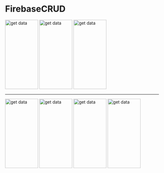# FirebaseCRUD

 <tr>
    <th><img src="https://user-images.githubusercontent.com/38391658/111061057-82a4d480-84cb-11eb-8741-948aaeb06688.png" alt="get data" width="108" height="228"> </th>
    <th><img src="https://user-images.githubusercontent.com/38391658/111061058-85072e80-84cb-11eb-9bc3-230c4a79cdd1.png" alt="get data" width="108" height="228"></th>
    <th><img src="https://user-images.githubusercontent.com/38391658/111061059-859fc500-84cb-11eb-84fa-50e4b338827c.png" alt="get data" width="108" height="228"></th>
  </tr>
<hr> 



<img src="https://user-images.githubusercontent.com/38391658/111061060-86385b80-84cb-11eb-906d-51539014d041.png" alt="get data" width="108" height="228">
<img src="https://user-images.githubusercontent.com/38391658/111061061-86d0f200-84cb-11eb-8c49-803b7022a940.png" alt="get data" width="108" height="228">
<img src="https://user-images.githubusercontent.com/38391658/111061062-87698880-84cb-11eb-9018-9828ec7915e4.png" alt="get data" width="108" height="228">
<img src="https://user-images.githubusercontent.com/38391658/111061064-88021f00-84cb-11eb-919c-11db2a7f389d.png" alt="get data" width="108" height="228">
 
